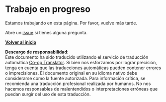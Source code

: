 <!--
CO_OP_TRANSLATOR_METADATA:
{
  "original_hash": "ea9f0804bd62f46d9808e953ec7fc459",
  "translation_date": "2025-08-24T11:56:03+00:00",
  "source_file": "_404.md",
  "language_code": "es"
}
-->
# Trabajo en progreso

Estamos trabajando en esta página. Por favor, vuelve más tarde.

Abre un [issue](https://github.com/microsoft/Web-Dev-For-Beginners/issues/new/choose) si tienes alguna pregunta.

**[Volver al inicio](../../../../../../..)**

**Descargo de responsabilidad**:  
Este documento ha sido traducido utilizando el servicio de traducción automática [Co-op Translator](https://github.com/Azure/co-op-translator). Si bien nos esforzamos por lograr precisión, tenga en cuenta que las traducciones automáticas pueden contener errores o imprecisiones. El documento original en su idioma nativo debe considerarse como la fuente autorizada. Para información crítica, se recomienda una traducción profesional realizada por humanos. No nos hacemos responsables de malentendidos o interpretaciones erróneas que puedan surgir del uso de esta traducción.